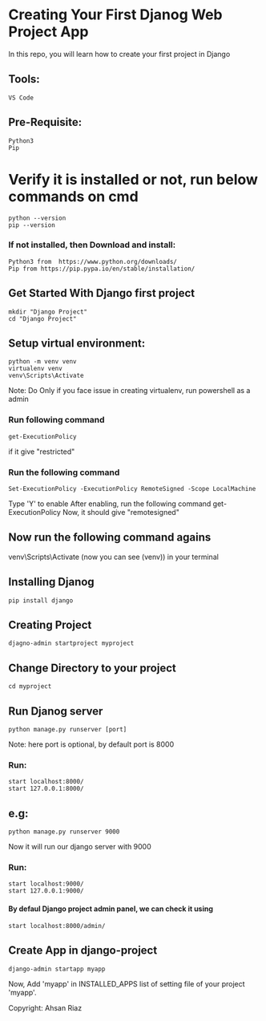 # Creating Your First Djanog Web Project App
In this repo, you will learn how to create your first project in Django

## Tools: 
	VS Code
	
## Pre-Requisite:
	Python3
	Pip 

# Verify it is installed or not, run below commands on cmd
  	python --version
	pip --version

### If not installed, then Download and install:
	Python3 from  https://www.python.org/downloads/
	Pip from https://pip.pypa.io/en/stable/installation/

## Get Started With Django first project
	mkdir "Django Project"
	cd "Django Project"

## Setup virtual environment:
	python -m venv venv
	virtualenv venv
	venv\Scripts\Activate

Note: Do Only if you face issue in creating virtualenv, run powershell as a admin
### Run following command
	get-ExecutionPolicy 		
if it give "restricted"
### Run the following command
	Set-ExecutionPolicy -ExecutionPolicy RemoteSigned -Scope LocalMachine
Type 'Y' to enable
After enabling, run the following command
	get-ExecutionPolicy 
Now, it should give "remotesigned"

## Now run the following command agains
venv\Scripts\Activate 
(now you can see (venv)) in your terminal

## Installing Djanog
	pip install django

## Creating Project
	djagno-admin startproject myproject

## Change Directory to your project
	cd myproject
 
## Run Djanog server 
	python manage.py runserver [port]
Note: here port is optional, by default port is 8000

### Run:
	start localhost:8000/
	start 127.0.0.1:8000/
## e.g:	
	python manage.py runserver 9000		
Now it will run our django server with 9000
### Run:	
	start localhost:9000/
	start 127.0.0.1:9000/
	
#### By defaul Django project admin panel, we can check it using
	start localhost:8000/admin/


## Create App in django-project
	django-admin startapp myapp
Now, Add 'myapp' in INSTALLED_APPS list of setting file of your project 'myapp'.


Copyright: Ahsan Riaz

